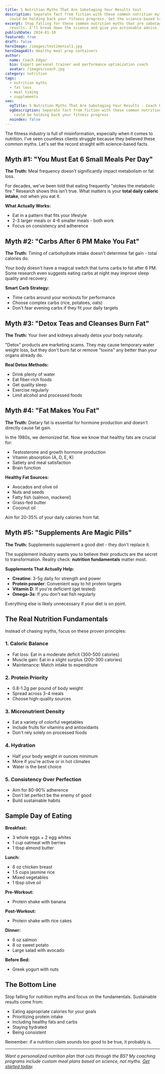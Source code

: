 ```yaml
---
title: 5 Nutrition Myths That Are Sabotaging Your Results test
description: Separate fact from fiction with these common nutrition myths that
  could be holding back your fitness progress. Get the science-based truth.
excerpt: Stop falling for these common nutrition myths that are sabotaging your
  results. I'll break down the science and give you actionable advice.
publishDate: 2024-01-10
featured: true
draft: false
heroImage: /images/testimonial1.jpg
heroImageAlt: Healthy meal prep containers
author:
  name: Coach Edgar
  bio: Expert personal trainer and performance optimization coach
  avatar: /images/coach.jpg
category: nutrition
tags:
  - nutrition myths
  - fat loss
  - meal timing
  - supplements
seo:
  ogTitle: 5 Nutrition Myths That Are Sabotaging Your Results - Coach Edgar
  ogDescription: Separate fact from fiction with these common nutrition myths that
    could be holding back your fitness progress
  noindex: false
---
```

The fitness industry is full of misinformation, especially when it comes to nutrition. I've seen countless clients struggle because they believed these common myths. Let's set the record straight with science-based facts.

## Myth #1: "You Must Eat 6 Small Meals Per Day"

**The Truth:** Meal frequency doesn't significantly impact metabolism or fat loss.

For decades, we've been told that eating frequently "stokes the metabolic fire." Research shows this isn't true. What matters is your **total daily caloric intake**, not when you eat it.

**What Actually Works:**

*   Eat in a pattern that fits your lifestyle
*   2-3 larger meals or 4-6 smaller meals - both work
*   Focus on consistency and adherence

## Myth #2: "Carbs After 6 PM Make You Fat"

**The Truth:** Timing of carbohydrate intake doesn't determine fat gain - total calories do.

Your body doesn't have a magical switch that turns carbs to fat after 6 PM. Some research even suggests eating carbs at night may improve sleep quality and recovery.

**Smart Carb Strategy:**

*   Time carbs around your workouts for performance
*   Choose complex carbs (rice, potatoes, oats)
*   Don't fear evening carbs if they fit your daily targets

## Myth #3: "Detox Teas and Cleanses Burn Fat"

**The Truth:** Your liver and kidneys already detox your body naturally.

"Detox" products are marketing scams. They may cause temporary water weight loss, but they don't burn fat or remove "toxins" any better than your organs already do.

**Real Detox Methods:**

*   Drink plenty of water
*   Eat fiber-rich foods
*   Get quality sleep
*   Exercise regularly
*   Limit alcohol and processed foods

## Myth #4: "Fat Makes You Fat"

**The Truth:** Dietary fat is essential for hormone production and doesn't directly cause fat gain.

In the 1980s, we demonized fat. Now we know that healthy fats are crucial for:

*   Testosterone and growth hormone production
*   Vitamin absorption (A, D, E, K)
*   Satiety and meal satisfaction
*   Brain function

**Healthy Fat Sources:**

*   Avocados and olive oil
*   Nuts and seeds
*   Fatty fish (salmon, mackerel)
*   Grass-fed butter
*   Coconut oil

Aim for 20-35% of your daily calories from fat.

## Myth #5: "Supplements Are Magic Pills"

**The Truth:** Supplements supplement a good diet - they don't replace it.

The supplement industry wants you to believe their products are the secret to transformation. Reality check: **nutrition fundamentals** matter most.

**Supplements That Actually Help:**

*   **Creatine**: 3-5g daily for strength and power
*   **Protein powder**: Convenient way to hit protein targets
*   **Vitamin D**: If you're deficient (get tested)
*   **Omega-3s**: If you don't eat fish regularly

Everything else is likely unnecessary if your diet is on point.

## The Real Nutrition Fundamentals

Instead of chasing myths, focus on these proven principles:

### 1\. Caloric Balance

*   Fat loss: Eat in a moderate deficit (300-500 calories)
*   Muscle gain: Eat in a slight surplus (200-300 calories)
*   Maintenance: Match intake to expenditure

### 2\. Protein Priority

*   0.8-1.2g per pound of body weight
*   Spread across 3-4 meals
*   Choose high-quality sources

### 3\. Micronutrient Density

*   Eat a variety of colorful vegetables
*   Include fruits for vitamins and antioxidants
*   Don't rely solely on processed foods

### 4\. Hydration

*   Half your body weight in ounces minimum
*   More if you're active or in hot climates
*   Water is the best choice

### 5\. Consistency Over Perfection

*   Aim for 80-90% adherence
*   Don't let perfect be the enemy of good
*   Build sustainable habits

## Sample Day of Eating

**Breakfast:**

*   3 whole eggs + 2 egg whites
*   1 cup oatmeal with berries
*   1 tbsp almond butter

**Lunch:**

*   6 oz chicken breast
*   1.5 cups jasmine rice
*   Mixed vegetables
*   1 tbsp olive oil

**Pre-Workout:**

*   Protein shake with banana

**Post-Workout:**

*   Protein shake with rice cakes

**Dinner:**

*   6 oz salmon
*   8 oz sweet potato
*   Large salad with avocado

**Before Bed:**

*   Greek yogurt with nuts

## The Bottom Line

Stop falling for nutrition myths and focus on the fundamentals. Sustainable results come from:

*   Eating appropriate calories for your goals
*   Prioritizing protein intake
*   Including healthy fats and carbs
*   Staying hydrated
*   Being consistent

Remember: if a nutrition claim sounds too good to be true, it probably is.

* * *

_Want a personalized nutrition plan that cuts through the BS? My coaching programs include custom meal plans based on science, not myths. [Get started today](/pay)._